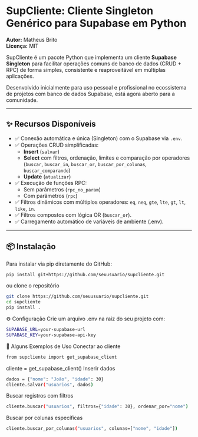 # SupCliente: Cliente Singleton Genérico para Supabase em Python

**Autor:** Matheus Brito  
**Licença:** MIT

SupCliente é um pacote Python que implementa um cliente **Supabase Singleton** para facilitar operações comuns de banco de dados (CRUD + RPC) de forma simples, consistente e reaproveitável em múltiplas aplicações.

Desenvolvido inicialmente para uso pessoal e profissional no ecossistema de projetos com banco de dados Supabase, está agora aberto para a comunidade.

---

## ✨ Recursos Disponíveis

- ✅ Conexão automática e única (Singleton) com o Supabase via `.env`.
- ✅ Operações CRUD simplificadas:
  - **Insert** (`salvar`)
  - **Select** com filtros, ordenação, limites e comparação por operadores (`buscar`, `buscar_in`, `buscar_or`, `buscar_por_colunas`, `buscar_comparando`)
  - **Update** (`atualizar`)
- ✅ Execução de funções RPC:
  - Sem parâmetros (`rpc_no_param`)
  - Com parâmetros (`rpc`)
- ✅ Filtros dinâmicos com múltiplos operadores: `eq`, `neq`, `gte`, `lte`, `gt`, `lt`, `like`, `in`.
- ✅ Filtros compostos com lógica OR (`buscar_or`).
- ✅ Carregamento automático de variáveis de ambiente (.env).

---

## 📦 Instalação

Para instalar via pip diretamente do GitHub:

```bash
pip install git+https://github.com/seuusuario/supcliente.git

```
ou clone o repositório

```bash
git clone https://github.com/seuusuario/supcliente.git
cd supcliente
pip install .
```

⚙️ Configuração
Crie um arquivo .env na raiz do seu projeto com:

```bash
SUPABASE_URL=your-supabase-url
SUPABASE_KEY=your-supabase-api-key
```


🚀 Alguns Exemplos de Uso
Conectar ao cliente
```bash
from supcliente import get_supabase_client
```
cliente = get_supabase_client()
Inserir dados
```bash
dados = {"nome": "João", "idade": 30}
cliente.salvar("usuarios", dados)
```
Buscar registros com filtros
```bash
cliente.buscar("usuarios", filtros={"idade": 30}, ordenar_por="nome")
```
Buscar por colunas específicas
```bash
cliente.buscar_por_colunas("usuarios", colunas=["nome", "idade"])
```














